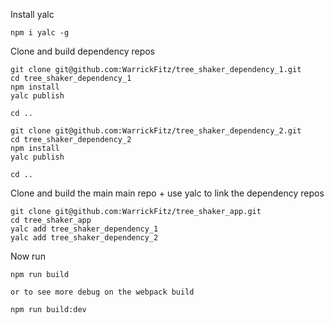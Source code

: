 Install yalc

```
npm i yalc -g
```

Clone and build dependency repos

```
git clone git@github.com:WarrickFitz/tree_shaker_dependency_1.git
cd tree_shaker_dependency_1
npm install 
yalc publish 

cd ..

git clone git@github.com:WarrickFitz/tree_shaker_dependency_2.git
cd tree_shaker_dependency_2
npm install 
yalc publish 

cd ..
```

Clone and build the main main repo + use yalc to link the dependency repos

```
git clone git@github.com:WarrickFitz/tree_shaker_app.git
cd tree_shaker_app
yalc add tree_shaker_dependency_1
yalc add tree_shaker_dependency_2
```

Now run 
```
npm run build

or to see more debug on the webpack build

npm run build:dev
```

